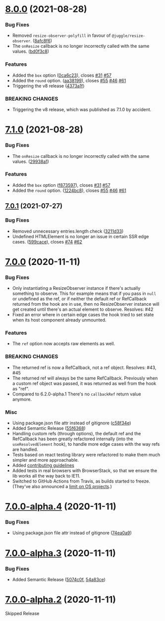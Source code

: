 # [8.0.0](https://github.com/ZeeCoder/use-resize-observer/compare/v7.0.1...v8.0.0) (2021-08-28)

### Bug Fixes

- Removed `resize-observer-polyfill` in favour of `@juggle/resize-observer`. ([8afc8f6](https://github.com/ZeeCoder/use-resize-observer/commit/8afc8f6c52ee047a41ac107379ebdf27e1a95997))
- The `onResize` callback is no longer incorrectly called with the same values. ([bd0f3c8](https://github.com/ZeeCoder/use-resize-observer/commit/bd0f3c8597bac0d853b88cf585256aac1bd4f554))

### Features

- Added the `box` option ([0ca6c23](https://github.com/ZeeCoder/use-resize-observer/commit/0ca6c23dd5573526f1dd716851083f922ca73f68)), closes [#31](https://github.com/ZeeCoder/use-resize-observer/issues/31) [#57](https://github.com/ZeeCoder/use-resize-observer/issues/57)
- Added the `round` option. ([aa38199](https://github.com/ZeeCoder/use-resize-observer/commit/aa38199f21f60bd4a361a2198e9e5f200bf5287c)), closes [#55](https://github.com/ZeeCoder/use-resize-observer/issues/55) [#46](https://github.com/ZeeCoder/use-resize-observer/issues/46) [#61](https://github.com/ZeeCoder/use-resize-observer/issues/61)
- Triggering the v8 release ([4373a1f](https://github.com/ZeeCoder/use-resize-observer/commit/4373a1f96a93ec467002dc56adb0f780cf639dc8))

### BREAKING CHANGES

- Triggering the v8 release, which was published as 7.1.0 by accident.

# [7.1.0](https://github.com/ZeeCoder/use-resize-observer/compare/v7.0.1...v7.1.0) (2021-08-28)

### Bug Fixes

- The `onResize` callback is no longer incorrectly called with the same values. ([29938a1](https://github.com/ZeeCoder/use-resize-observer/commit/29938a12e6393bd8f5dc98d7cccea3d291db6cf1))

### Features

- Added the `box` option ([f873597](https://github.com/ZeeCoder/use-resize-observer/commit/f873597744140698d941ac626a318ac82adcb736)), closes [#31](https://github.com/ZeeCoder/use-resize-observer/issues/31) [#57](https://github.com/ZeeCoder/use-resize-observer/issues/57)
- Added the `round` option. ([1224bc8](https://github.com/ZeeCoder/use-resize-observer/commit/1224bc8f67bd72dd985b15ac359b7e9139cc7468)), closes [#55](https://github.com/ZeeCoder/use-resize-observer/issues/55) [#46](https://github.com/ZeeCoder/use-resize-observer/issues/46) [#61](https://github.com/ZeeCoder/use-resize-observer/issues/61)

## [7.0.1](https://github.com/ZeeCoder/use-resize-observer/compare/v7.0.0...v7.0.1) (2021-07-27)

### Bug Fixes

- Removed unnecessary entries.length check ([3211d33](https://github.com/ZeeCoder/use-resize-observer/commit/3211d338117b0d2a97ccb229683eb8458de81d01))
- Undefined HTMLElement is no longer an issue in certain SSR edge cases. ([599cace](https://github.com/ZeeCoder/use-resize-observer/commit/599cace5c33ecd4276a0fe2848e0ed920f81e2fe)), closes [#74](https://github.com/ZeeCoder/use-resize-observer/issues/74) [#62](https://github.com/ZeeCoder/use-resize-observer/issues/62)

# [7.0.0](https://github.com/ZeeCoder/use-resize-observer/compare/v6.1.0...v7.0.0) (2020-11-11)

### Bug Fixes

- Only instantiating a ResizeObserver instance if there's actually something to
  observe. This for example means that if you pass in `null` or undefined as the
  ref, or if neither the default ref or RefCallback returned from the hook are
  in use, then no ResizeObserver instance will get created until there's an
  actual element to observe. Resolves: #42
- Fixed an error where in certain edge cases the hook tried to set state when
  its host component already unmounted.

### Features

- The `ref` option now accepts raw elements as well.

### BREAKING CHANGES

- The returned ref is now a RefCallback, not a ref object. Resolves: #43, #45
- The returned ref will always be the same RefCallback.
  Previously when a custom ref object was passed, it was returned as well from
  the hook as "ref".
- Compared to 6.2.0-alpha.1 There's no `callbackRef` return value anymore.

### Misc

- Using package.json file attr instead of gitignore ([c58f34e](https://github.com/ZeeCoder/use-resize-observer/commit/c58f34e11b68ef9622a6b2528da8ee68a9685211))
- Added Semantic Release ([55f6368](https://github.com/ZeeCoder/use-resize-observer/commit/55f6368c1b0c3154bfd6ed16e089763de0b0ba47))
- Handling custom refs (through options), the default ref and the RefCallback
  has been greatly refactored internally (into the `useResolvedElement`
  hook), to handle more edge cases with the way refs are handled.
- Tests based on react testing library were refactored to make them much simpler
  and more approachable.
- Added [contributing guidelines](./CONTRIBUTING.md)
- Added tests in real browsers with BrowserStack, so that we ensure the lib
  works all the way back to IE11.
- Switched to GitHub Actions from Travis, as builds started to freeze. (They've
  also announced a [limit on OS projects](https://blog.travis-ci.com/2020-11-02-travis-ci-new-billing).)

# [7.0.0-alpha.4](https://github.com/ZeeCoder/use-resize-observer/compare/v7.0.0-alpha.3...v7.0.0-alpha.4) (2020-11-11)

### Bug Fixes

- Using package.json file attr instead of gitignore ([74ea0a9](https://github.com/ZeeCoder/use-resize-observer/commit/74ea0a97c3575388506536a700586aecf0ba0816))

# [7.0.0-alpha.3](https://github.com/ZeeCoder/use-resize-observer/compare/v7.0.0-alpha.2...v7.0.0-alpha.3) (2020-11-11)

### Bug Fixes

- Added Semantic Release ([5074c0f](https://github.com/ZeeCoder/use-resize-observer/commit/5074c0fefd29e53a8ed9a4672ba043ad3be6d972), [54a83ce](https://github.com/ZeeCoder/use-resize-observer/commit/54a83cede6fcb8dbfa9e0f9a0ea2f1f4557b606f))

# [7.0.0-alpha.2](https://github.com/ZeeCoder/use-resize-observer/compare/v7.0.0-alpha.1...v7.0.0-alpha.2) (2020-11-11)

Skipped Release
